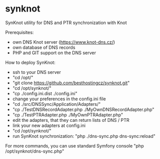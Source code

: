 # synknot
SynKnot utility for DNS and PTR synchronization with Knot

Prerequisites:
 - own DNS Knot server (https://www.knot-dns.cz/)
 - own database of DNS records
 - PHP and GIT support on the DNS server

How to deploy SynKnot:
 - ssh to your DNS server
 - "cd /opt/"
 - "git clone https://github.com/besthostingcz/synknot.git"
 - "cd /opt/synknot/"
 - "cp ./config.ini.dist ./config.ini"
 - change your preferences in the config.ini file
 - "cd ./src/DNSSync/Application/Adapters/"
 - "cp ./TestDNSRecordAdapter.php ./MyOwnDNSRecordAdapter.php"
 - "cp ./TestPTRAdapter.php ./MyOwnPTRAdapter.php"
 - edit the adapters, that they can return lists of DNS / PTR
 - link your new adapters at config.ini
 - "cd /opt/synknot/"
 - run SynKnot synchronization: "php ./dns-sync.php dns-sync:reload"

For more commands, you can use standard Symfony console "php /opt/synknot/dns-sync.php"